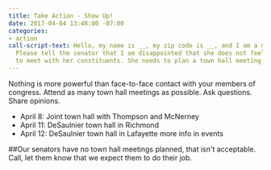 ```yaml
---
title: Take Action - Show Up!
date: 2017-04-04 13:48:00 -07:00
categories:
- action
call-script-text: Hello, my name is __, my zip code is __, and I am a member of indivisible4c.
  Please tell the senator that I am disappointed that she does not feel it is important
  to meet with her constituents. She needs to plan a town hall meeting.
---
```


Nothing is more powerful than face-to-face contact with your members of congress. Attend as many town hall meetings as possible. Ask questions. Share opinions.
* April 8: Joint town hall with Thompson and McNerney
* April 11: DeSaulnier town hall in Richmond
* April 12: DeSaulnier town hall in Lafayette
more info in events

##Our senators have no town hall meetings planned, that isn't acceptable. Call, let them know that we expect them to do their job.